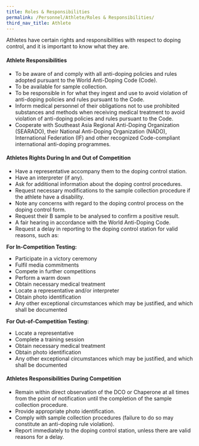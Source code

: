 ```yaml
---
title: Roles & Responsibilities
permalink: /Personnel/Athlete/Roles & Responsibilities/
third_nav_title: Athlete
---
```

Athletes have certain rights and responsibilities with respect to doping control, and it is important to know what they are.

#### **Athlete Responsibilities**
- To be aware of and comply with all anti-doping policies and rules adopted pursuant to the World Anti-Doping Code (Code).
- To be available for sample collection.
- To be responsible in for what they ingest and use to avoid violation of anti-doping policies and rules pursuant to the Code.
- Inform medical personnel of their obligations not to use prohibited substances and methods when receiving medical treatment to avoid violation of anti-doping policies and rules pursuant to the Code.
- Cooperate with Southeast Asia Regional Anti-Doping Organization (SEARADO), their National Anti-Doping Organization (NADO), International Federation (IF) and other recognized Code-compliant international anti-doping programmes.

#### **Athletes Rights During In and Out of Competition**
- Have a representative accompany them to the doping control station.
- Have an interpreter (if any).
- Ask for additional information about the doping control procedures.
- Request necessary modifications to the sample collection procedure if the athlete have a disability.
- Note any concerns with regard to the doping control process on the doping control form.
- Request their B sample to be analysed to confirm a positive result.
- A fair hearing in accordance with the World Anti-Doping Code.
- Request a delay in reporting to the doping control station for valid reasons, such as:

**For In-Competition Testing:**
- Participate in a victory ceremony
- Fulfil media commitments
- Compete in further competitions
- Perform a warm down
- Obtain necessary medical treatment
- Locate a representative and/or interpreter
- Obtain photo identification
-  Any other exceptional circumstances which may be justified, and which shall be documented

**For Out-of-Competition Testing:**
- Locate a representative
-  Complete a training session
-  Obtain necessary medical treatment
-  Obtain photo identification
-  Any other exceptional circumstances which may be justified, and which shall be documented

#### **Athletes Responsibilities During Competition**
- Remain within direct observation of the DCO or Chaperone at all times from the point of notification until the completion of the sample collection procedure.
- Provide appropriate photo identification.
- Comply with sample collection procedures (failure to do so may constitute an anti-doping rule violation).
- Report immediately to the doping control station, unless there are valid reasons for a delay.
